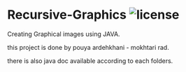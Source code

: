 # Recursive-Graphics ![license](https://img.shields.io/github/license/pouyaardehkhani/Recursive-Graphics.svg)
Creating Graphical images using JAVA.

this project is done by pouya ardehkhani - mokhtari rad.

there is also java doc available according to each folders.
